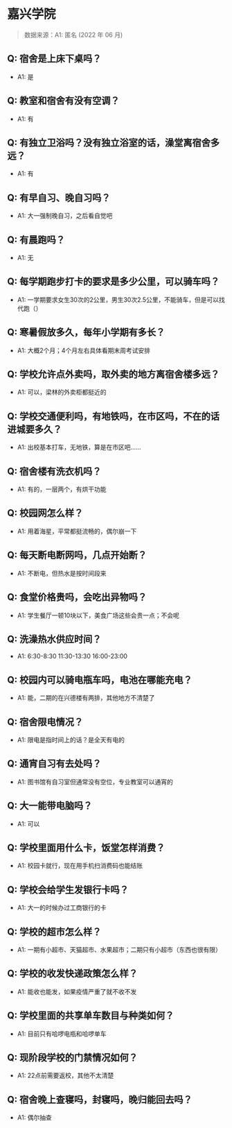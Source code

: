 # 嘉兴学院

> 数据来源：A1: 匿名 (2022 年 06 月)

## Q: 宿舍是上床下桌吗？

- A1: 是

## Q: 教室和宿舍有没有空调？

- A1: 有

## Q: 有独立卫浴吗？没有独立浴室的话，澡堂离宿舍多远？

- A1: 有

## Q: 有早自习、晚自习吗？

- A1: 大一强制晚自习，之后看自觉吧

## Q: 有晨跑吗？

- A1: 无

## Q: 每学期跑步打卡的要求是多少公里，可以骑车吗？

- A1: 一学期要求女生30次的2公里，男生30次2.5公里，不能骑车，但是可以找代跑（）

## Q: 寒暑假放多久，每年小学期有多长？

- A1: 大概2个月；4个月左右具体看期末周考试安排

## Q: 学校允许点外卖吗，取外卖的地方离宿舍楼多远？

- A1: 可以，梁林的外卖柜都挺近的

## Q: 学校交通便利吗，有地铁吗，在市区吗，不在的话进城要多久？

- A1: 出校基本打车，无地铁，算是在市区吧……

## Q: 宿舍楼有洗衣机吗？

- A1: 有的，一层两个，有烘干功能

## Q: 校园网怎么样？

- A1: 用着海星，平常都挺流畅的，偶尔崩一下

## Q: 每天断电断网吗，几点开始断？

- A1: 不断电，但热水是按时间段来

## Q: 食堂价格贵吗，会吃出异物吗？

- A1: 学生餐厅一顿10块以下，美食广场这些会贵一点；不会呢

## Q: 洗澡热水供应时间？

- A1: 6:30-8:30  11:30-13:30  16:00-23:00

## Q: 校园内可以骑电瓶车吗，电池在哪能充电？

- A1: 能，二期的在兴德楼有两排，其他地方不清楚了

## Q: 宿舍限电情况？

- A1: 限电是指时间上的话？是全天有电的

## Q: 通宵自习有去处吗？

- A1: 图书馆有自习室但通常没有空位，专业教室可以通宵的

## Q: 大一能带电脑吗？

- A1: 可以

## Q: 学校里面用什么卡，饭堂怎样消费？

- A1: 校园卡就行，现在用手机扫消费码也能结账

## Q: 学校会给学生发银行卡吗？

- A1: 大一的时候办过工商银行的卡

## Q: 学校的超市怎么样？

- A1: 一期有小超市、天猫超市、水果超市；二期只有小超市（东西也很有限）

## Q: 学校的收发快递政策怎么样？

- A1: 能收也能发，如果疫情严重了就不收不发

## Q: 学校里面的共享单车数目与种类如何？

- A1: 目前只有哈啰电瓶和哈啰单车

## Q: 现阶段学校的门禁情况如何？

- A1: 22点前需要返校，其他不太清楚

## Q: 宿舍晚上查寝吗，封寝吗，晚归能回去吗？

- A1: 偶尔抽查

